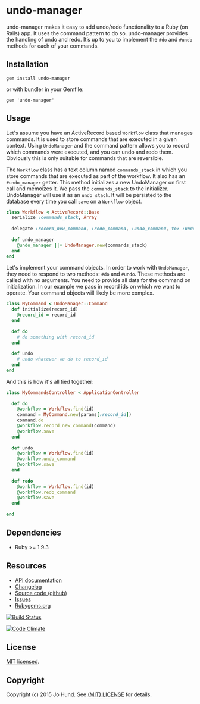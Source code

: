 # undo-manager

undo-manager makes it easy to add undo/redo functionality to a Ruby (on Rails) app. It uses the command pattern to do so. undo-manager provides the handling of undo and redo. It’s up to you to implement the `#do` and `#undo` methods for each of your commands.


## Installation

`gem install undo-manager`

or with bundler in your Gemfile:

`gem 'undo-manager'`


## Usage

Let's assume you have an ActiveRecord based `Workflow` class that manages commands. It is used to store commands that are executed in a given context. Using `UndoManager` and the command pattern allows you to record which commands were executed, and you can undo and redo them. Obviously this is only suitable for commands that are reversible. 

The `Workflow` class has a text column named `commands_stack` in which you store commands that are executed as part of the workflow. It also has an `#undo_manager` getter. This method initializes a new UndoManager on first call and memoizes it. We pass the `commands_stack` to the initializer. UndoManager will use it as an `undo_stack`. It will be persisted to the database every time you call `save` on a `Workflow` object.

~~~ ruby
class Workflow < ActiveRecord::Base
  serialize :commands_stack, Array
  
  delegate :record_new_command, :redo_command, :undo_command, to: :undo_manager
  
  def undo_manager
    @undo_manager ||= UndoManager.new(commands_stack)
  end
end
~~~

Let's implement your command objects. In order to work with `UndoManager`, they need to respond to two methods: `#do` and `#undo`. These methods are called with no arguments. You need to provide all data for the command on initialization. In our example we pass in record ids on which we want to operate. Your command objects will likely be more complex.

~~~ ruby
class MyCommand < UndoManager::Command
  def initialize(record_id)
    @record_id = record_id
  end
  
  def do
    # do something with record_id
  end
  
  def undo
    # undo whatever we do to record_id
  end
end
~~~

And this is how it's all tied together:

~~~ ruby
class MyCommandsController < ApplicationController
  
  def do
    @workflow = Workflow.find(id)
    command = MyCommand.new(params[:record_id])
    command.do
    @workflow.record_new_command(command)
    @workflow.save
  end
  
  def undo
    @workflow = Workflow.find(id)
    @workflow.undo_command
    @workflow.save
  end
  
  def redo
    @workflow = Workflow.find(id)
    @workflow.redo_command
    @workflow.save
  end
  
end
~~~

## Dependencies

* Ruby >= 1.9.3


## Resources

* [API documentation](http://www.rubydoc.info/gems/undo-manager/)
* [Changelog](https://github.com/jhund/undo-manager/blob/master/CHANGELOG.md)
* [Source code (github)](https://github.com/jhund/undo-manager)
* [Issues](https://github.com/jhund/undo-manager/issues)
* [Rubygems.org](http://rubygems.org/gems/undo-manager)

[![Build Status](https://travis-ci.org/jhund/undo-manager.svg?branch=master)](https://travis-ci.org/jhund/undo-manager)

[![Code Climate](https://codeclimate.com/github/jhund/undo-manager.png)](https://codeclimate.com/github/jhund/undo-manager)

## License

[MIT licensed](https://github.com/jhund/undo-manager/blob/master/MIT-LICENSE).

## Copyright

Copyright (c) 2015 Jo Hund. See [(MIT) LICENSE](https://github.com/jhund/undo-manager/blob/master/MIT-LICENSE) for details.
